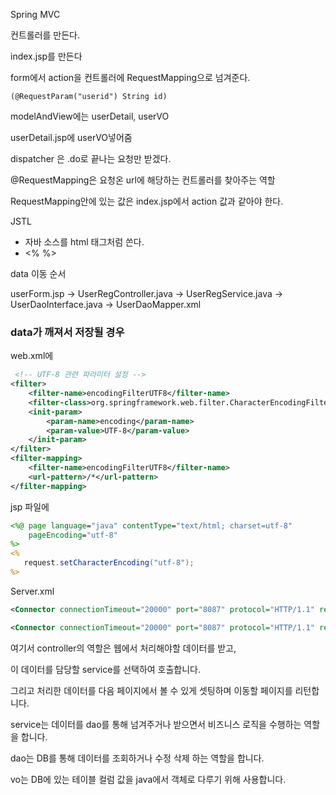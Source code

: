 Spring MVC



컨트롤러를 만든다.

index.jsp를 만든다

form에서 action을 컨트롤러에 RequestMapping으로 넘겨준다.



```
(@RequestParam("userid") String id)
```

modelAndView에는 userDetail, userVO

userDetail.jsp에 userVO넣어줌

dispatcher 은 .do로 끝나는 요청만 받겠다.

@RequestMapping은 요청온 url에 해당하는 컨트롤러를 찾아주는 역할

RequestMapping안에 있는 값은 index.jsp에서 action 값과 같아야 한다.



JSTL

* 자바 소스를 html 태그처럼 쓴다.
* <% %> 



data 이동 순서

userForm.jsp → UserRegController.java → UserRegService.java → UserDaoInterface.java → UserDaoMapper.xml





### data가 깨져서 저장될 경우

web.xml에

```xml
 <!-- UTF-8 관련 파라미터 설정 -->
<filter>
    <filter-name>encodingFilterUTF8</filter-name>
    <filter-class>org.springframework.web.filter.CharacterEncodingFilter</filter-class>
    <init-param>
        <param-name>encoding</param-name>
        <param-value>UTF-8</param-value>
    </init-param>
</filter>
<filter-mapping>
    <filter-name>encodingFilterUTF8</filter-name>
    <url-pattern>/*</url-pattern>
</filter-mapping>
```



jsp 파일에

```jsp
<%@ page language="java" contentType="text/html; charset=utf-8"
    pageEncoding="utf-8"
%>
<% 
   request.setCharacterEncoding("utf-8");
%>
```

Server.xml

```xml
<Connector connectionTimeout="20000" port="8087" protocol="HTTP/1.1" redirectPort="8443"/>

<Connector connectionTimeout="20000" port="8087" protocol="HTTP/1.1" redirectPort="8443" URIEncoding="utf-8"/>
```



여기서 controller의 역할은 웹에서 처리해야할 데이터를 받고, 

이 데이터를 담당할 service를 선택하여 호출합니다.

그리고 처리한 데이터를 다음 페이지에서 볼 수 있게 셋팅하며 이동할 페이지를 리턴합니다.

service는 데이터를 dao를 통해 넘겨주거나 받으면서 비즈니스 로직을 수행하는 역할을 합니다.

dao는 DB를 통해 데이터를 조회하거나 수정 삭제 하는 역할을 합니다.

vo는 DB에 있는 테이블 컬럼 값을 java에서 객체로 다루기 위해 사용합니다.